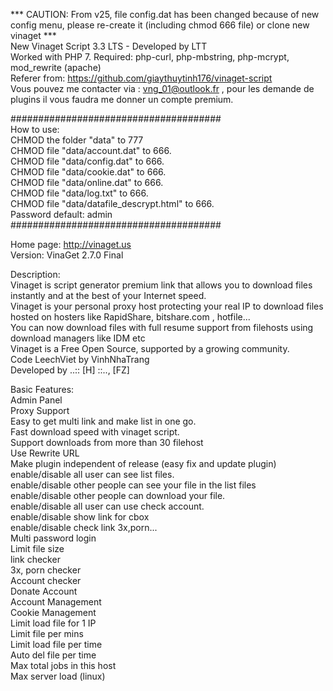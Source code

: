 *** CAUTION: From v25, file config.dat has been changed because of new config menu, please re-create it (including chmod 666 file) or clone new vinaget ***    
New Vinaget Script 3.3 LTS - Developed by LTT  
Worked with PHP 7. Required: php-curl, php-mbstring, php-mcrypt, mod_rewrite (apache)  
Referer from: https://github.com/giaythuytinh176/vinaget-script   
Vous pouvez me contacter via : vng_01@outlook.fr , pour les demande de plugins il vous faudra me donner un compte premium.

######################################  
How to use:  
CHMOD the folder "data" to 777  
CHMOD file "data/account.dat" to 666.  
CHMOD file "data/config.dat" to 666.  
CHMOD file "data/cookie.dat" to 666.  
CHMOD file "data/online.dat" to 666.  
CHMOD file "data/log.txt" to 666.  
CHMOD file "data/datafile_descrypt.html" to 666.  
Password default: admin  
######################################  
  
Home page: http://vinaget.us  
Version: VinaGet 2.7.0 Final
  
Description:  
Vinaget is script generator premium link that allows you to download files instantly and at the best of your Internet speed.  
Vinaget is your personal proxy host protecting your real IP to download files hosted on hosters like RapidShare, bitshare.com , hotfile...  
You can now download files with full resume support from filehosts using download managers like IDM etc  
Vinaget is a Free Open Source, supported by a growing community.  
Code LeechViet by VinhNhaTrang  
Developed by ..:: [H] ::.., [FZ]  
  
Basic Features:  
Admin Panel  
Proxy Support  
Easy to get multi link and make list in one go.  
Fast download speed with vinaget script.  
Support downloads from more than 30 filehost  
Use Rewrite URL  
Make plugin independent of release (easy fix and update plugin)  
enable/disable all user can see list files.  
enable/disable other people can see your file in the list files  
enable/disable other people can download your file.  
enable/disable all user can use check account.  
enable/disable show link for cbox  
enable/disable check link 3x,porn...  
Multi password login  
Limit file size  
link checker  
3x, porn checker  
Account checker  
Donate Account  
Account Management  
Cookie Management  
Limit load file for 1 IP  
Limit file per mins  
Limit load file per time  
Auto del file per time  
Max total jobs in this host  
Max server load (linux)  
